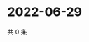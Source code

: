 # 2022-06-29

共 0 条

<!-- BEGIN WEIBO -->
<!-- 最后更新时间 Wed Jun 29 2022 16:23:51 GMT+0800 (China Standard Time) -->

<!-- END WEIBO -->
